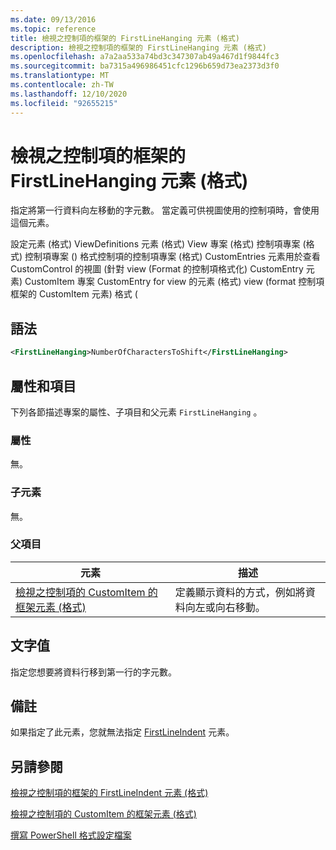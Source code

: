 ```yaml
---
ms.date: 09/13/2016
ms.topic: reference
title: 檢視之控制項的框架的 FirstLineHanging 元素 (格式)
description: 檢視之控制項的框架的 FirstLineHanging 元素 (格式)
ms.openlocfilehash: a7a2aa533a74bd3c347307ab49a467d1f9844fc3
ms.sourcegitcommit: ba7315a496986451cfc1296b659d73ea2373d3f0
ms.translationtype: MT
ms.contentlocale: zh-TW
ms.lasthandoff: 12/10/2020
ms.locfileid: "92655215"
---
```

# <a name="firstlinehanging-element-for-frame-for-controls-for-view-format"></a>檢視之控制項的框架的 FirstLineHanging 元素 (格式)

指定將第一行資料向左移動的字元數。 當定義可供視圖使用的控制項時，會使用這個元素。

設定元素 (格式) ViewDefinitions 元素 (格式) View 專案 (格式) 控制項專案 (格式) 控制項專案 () 格式控制項的控制項專案 (格式) CustomEntries 元素用於查看 CustomControl 的視圖 (針對 view (Format 的控制項格式化) CustomEntry 元素) CustomItem 專案 CustomEntry for view 的元素 (格式) view (format 控制項框架的 CustomItem 元素) 格式 (

## <a name="syntax"></a>語法

```xml
<FirstLineHanging>NumberOfCharactersToShift</FirstLineHanging>
```

## <a name="attributes-and-elements"></a>屬性和項目

下列各節描述專案的屬性、子項目和父元素 `FirstLineHanging` 。

### <a name="attributes"></a>屬性

無。

### <a name="child-elements"></a>子元素

無。

### <a name="parent-elements"></a>父項目

|元素|描述|
|-------------|-----------------|
|[檢視之控制項的 CustomItem 的框架元素 (格式)](./frame-element-for-customitem-for-controls-for-view-format.md)|定義顯示資料的方式，例如將資料向左或向右移動。|

## <a name="text-value"></a>文字值

指定您想要將資料行移到第一行的字元數。

## <a name="remarks"></a>備註

如果指定了此元素，您就無法指定 [FirstLineIndent](./firstlineindent-element-for-frame-for-controls-for-view-format.md) 元素。

## <a name="see-also"></a>另請參閱

[檢視之控制項的框架的 FirstLineIndent 元素 (格式)](./firstlineindent-element-for-frame-for-controls-for-view-format.md)

[檢視之控制項的 CustomItem 的框架元素 (格式)](./frame-element-for-customitem-for-controls-for-view-format.md)

[撰寫 PowerShell 格式設定檔案](./writing-a-powershell-formatting-file.md)
